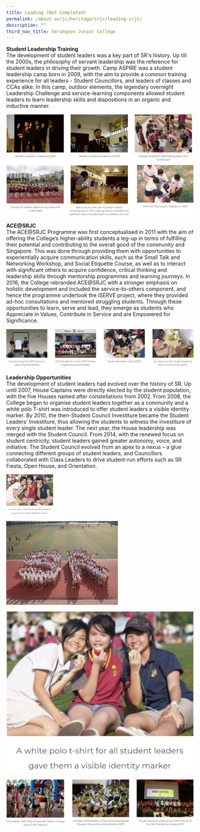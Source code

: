 ```yaml
---
title: Leading (Not Completed)
permalink: /about-asrjc/heritage/srjc/leading-srjc/
description: ""
third_nav_title: Serangoon Junior College
---
```

**Student Leadership Training**  
The development of student leaders was a key part of SR's history. Up till the 2000s, the philosophy of servant leadership was the reference for student leaders in driving their growth. Camp ASPIRE was a student leadership camp born in 2009, with the aim to provide a common training experience for all leaders - Student Councillors, and leaders of classes and CCAs alike. In this camp, outdoor elements, the legendary overnight Leadership Challenge and service-learning components allowed student leaders to learn leadership skills and dispositions in an organic and inductive manner.

![](/images/SRJC%20-%20Leading.jpg)

**ACE@SRJC**  
The ACE@SRJC Programme was first conceptualised in 2011 with the aim of offering the College’s higher-ability students a leg-up in terms of fulfilling their potential and contributing to the overall good of the community and Singapore. This was done through providing them with opportunities to experientially acquire communication skills, such as the Small Talk and Networking Workshop, and Social Etiquette Course, as well as to interact with significant others to acquire confidence, critical thinking and leadership skills through mentorship programmes and learning journeys. In 2016, the College rebranded ACE@SRJC with a stronger emphasis on holistic development and included the service-to-others component, and hence the programme undertook the iSERVE project, where they provided ad-hoc consultations and mentored struggling students. Through these opportunities to learn, serve and lead, they emerge as students who Appreciate in Values, Contribute in Service and are Empowered for Significance.

![](/images/SRJC%20-%20Leading%202.jpg)

**Leadership Opportunities**  
The development of student leaders had evolved over the history of SR. Up until 2007, House Captains were directly elected by the student population, with the five Houses named after constellations from 2002. From 2008, the College began to organise student leaders together as a community and a white polo T-shirt was introduced to offer student leaders a visible identity marker. By 2010, the then-Student Council Investiture became the Student Leaders’ Investiture, thus allowing the students to witness the investiture of every single student leader. The next year, the House leadership was merged with the Student Council. From 2014, with the renewed focus on student centricity, student leaders gained greater autonomy, voice, and initiative. The Student Council evolved from an apex to a nexus – a glue connecting different groups of student leaders, and Councillors collaborated with Class Leaders to drive student-run efforts such as SR Fiesta, Open House, and Orientation.

<img src="/images/SRJC%20-%20Leading%204.jpg" 
     style="width:25%">
		 
![](/images/SRJC%20Leading%205%20Orientation-2017-300x225.jpg)
		 
![](/images/SRJC%20-%20Leading%204.jpg)

![](/images/SRJC%20-%20Leading%203.jpg)